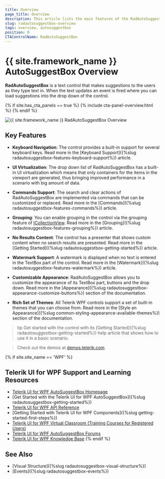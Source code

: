 ```yaml
---
title: Overview
page_title: Overview
description: This article lists the main features of the RadAutoSuggestBox control.
slug: radautosuggestbox-overview
tags: overview, autosuggestbox
position: 0
CTAControlName: RadAutoSuggestBox
---
```


# {{ site.framework_name }} AutoSuggestBox Overview

__RadAutoSuggestBox__ is a text control that makes suggestions to the users as they type text in. When the text updates an event is fired where you can load suggestions into the drop down of the control.

{% if site.has_cta_panels == true %}
{% include cta-panel-overview.html %}
{% endif %}

![{{ site.framework_name }} RadAutoSuggestBox Overview](images/radautosuggestbox-overview-1.png)

## Key Features

* __Keyboard Navigation__: The control provides a built-in support for several keyboard keys. Read more in the [Keyboard Support]({%slug radautosuggestbox-features-keyboard-support%}) article.

* __UI Virtualization__: The drop down list of RadAutoSuggestBox has a built-in UI virtualization which means that only containers for the items in the viewport are generated, thus bringing improved performance in a scenario with big amount of data. 

* __Commands Support__: The search and clear actions of RadAutoSuggestBox are implemented via commands that can be customized or replaced. Read more in the [Commands]({%slug radautosuggestbox-features-commands%}) article.

* __Grouping__: You can enable grouping in the control via the grouping feature of [ICollectionView](https://docs.microsoft.com/en-us/dotnet/api/system.componentmodel.icollectionview?view=netframework-4.5). Read more in the [Grouping]({%slug radautosuggestbox-features-grouping%}) article.

* __No Results Content__: The control has a presenter that shows custom content when no search results are presented. Read more in the [Getting Started]({%slug radautosuggestbox-getting-started%}) article.

* __Watermark Support__: A watermark is displayed when no text is entered in the TextBox part of the control. Read more in the [Watermark]({%slug radautosuggestbox-features-watermark%}) article.

* __Customizable Appearance__: RadAutoSuggestBox allows you to customize the appearance of its TextBox part, buttons and the drop down. Read more in the [Appearance]({%slug radautosuggestbox-appearance-customize-buttons%}) section of the documentation.

* __Rich Set of Themes__: All Telerik WPF controls support a set of built-in themes that you can choose from. Read more in the [Style an Appearance]({%slug common-styling-appearance-available-themes%}) section of the documentation.

>tip Get started with the control with its [Getting Started]({%slug radautosuggestbox-getting-started%}) help article that shows how to use it in a basic scenario.

>Check out the demos at [demos.telerik.com](https://demos.telerik.com/wpf/).

{% if site.site_name == 'WPF' %}
## Telerik UI for WPF Support and Learning Resources

* [Telerik UI for WPF AutoSuggestBox Homepage](https://www.telerik.com/products/wpf/autosuggestbox.aspx)
* [Get Started with the Telerik UI for WPF AutoSuggestBox]({%slug radautosuggestbox-getting-started%})
* [Telerik UI for WPF API Reference](https://docs.telerik.com/devtools/wpf/api/)
* [Getting Started with Telerik UI for WPF Components]({%slug getting-started-first-steps%})
* [Telerik UI for WPF Virtual Classroom (Training Courses for Registered Users)](https://learn.telerik.com/learn/course/external/view/elearning/16/telerik-ui-for-wpf) 
* [Telerik UI for WPF AutoSuggestBox Forums](https://www.telerik.com/forums/wpf)
* [Telerik UI for WPF Knowledge Base](https://docs.telerik.com/devtools/wpf/knowledge-base)
{% endif %}

## See Also   
 * [Visual Structure]({%slug radautosuggestbox-visual-structure%}) 
 * [Events]({%slug radautosuggestbox-events%})
